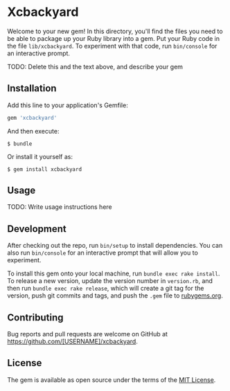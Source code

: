 # Xcbackyard

Welcome to your new gem! In this directory, you'll find the files you need to be able to package up your Ruby library into a gem. Put your Ruby code in the file `lib/xcbackyard`. To experiment with that code, run `bin/console` for an interactive prompt.

TODO: Delete this and the text above, and describe your gem

## Installation

Add this line to your application's Gemfile:

```ruby
gem 'xcbackyard'
```

And then execute:

    $ bundle

Or install it yourself as:

    $ gem install xcbackyard

## Usage

TODO: Write usage instructions here

## Development

After checking out the repo, run `bin/setup` to install dependencies. You can also run `bin/console` for an interactive prompt that will allow you to experiment.

To install this gem onto your local machine, run `bundle exec rake install`. To release a new version, update the version number in `version.rb`, and then run `bundle exec rake release`, which will create a git tag for the version, push git commits and tags, and push the `.gem` file to [rubygems.org](https://rubygems.org).

## Contributing

Bug reports and pull requests are welcome on GitHub at https://github.com/[USERNAME]/xcbackyard.


## License

The gem is available as open source under the terms of the [MIT License](http://opensource.org/licenses/MIT).

